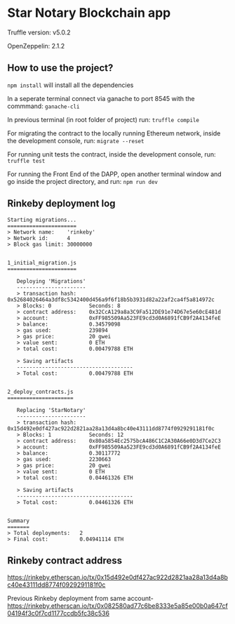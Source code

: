 # Star Notary Blockchain app

Truffle version: v5.0.2

OpenZeppelin: 2.1.2
## How to use the project?

```npm install``` will install all the dependencies

In a seperate terminal connect via ganache to port 8545 with the commmand:
```ganache-cli```

In previous terminal (in root folder of project) run:
```truffle compile```

For migrating the contract to the locally running Ethereum network, inside the development console, run:
```migrate --reset```

For running unit tests the contract, inside the development console, run:
```truffle test```

For running the Front End of the DAPP, open another terminal window and go inside the project directory, and run:
```npm run dev```

## Rinkeby deployment log
```
Starting migrations...
======================
> Network name:    'rinkeby'
> Network id:      4
> Block gas limit: 30000000


1_initial_migration.js
======================

   Deploying 'Migrations'
   ----------------------
   > transaction hash:    0x52684026464a3df8c5342400d456a9f6f18b5b3931d82a22af2ca4f5a814972c
   > Blocks: 0            Seconds: 8
   > contract address:    0x32CcA129a8a3C9Fa512DE91e74D67e5e60cE481d
   > account:             0xFF985509Aa523FE9cd3d0A6891fCB9f2A4134feE
   > balance:             0.34579098
   > gas used:            239894
   > gas price:           20 gwei
   > value sent:          0 ETH
   > total cost:          0.00479788 ETH

   > Saving artifacts
   -------------------------------------
   > Total cost:          0.00479788 ETH


2_deploy_contracts.js
=====================

   Replacing 'StarNotary'
   ----------------------
   > transaction hash:    0x15d492e0df427ac922d2821aa28a13d4a8bc40e43111dd8774f0929291181f0c
   > Blocks: 1            Seconds: 12
   > contract address:    0x80a5854Ec2575bcA486C1C2A30A66e0D3d7Ce2C3
   > account:             0xFF985509Aa523FE9cd3d0A6891fCB9f2A4134feE
   > balance:             0.30117772
   > gas used:            2230663
   > gas price:           20 gwei
   > value sent:          0 ETH
   > total cost:          0.04461326 ETH

   > Saving artifacts
   -------------------------------------
   > Total cost:          0.04461326 ETH


Summary
=======
> Total deployments:   2
> Final cost:          0.04941114 ETH
```
## Rinkeby contract address
https://rinkeby.etherscan.io/tx/0x15d492e0df427ac922d2821aa28a13d4a8bc40e43111dd8774f0929291181f0c

Previous Rinkeby deployment from same account- 
https://rinkeby.etherscan.io/tx/0x082580ad77c6be8333e5a85e00b0a647cf04194f3c0f7cd1177ccdb5fc38c536

